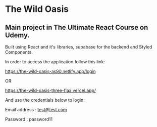 # The Wild Oasis

## Main project in The Ultimate React Course on Udemy.

Built using React and it's libraries, supabase for the backend and Styled Components.

In order to access the application follow this link:

https://the-wild-oasis-as90.netlify.app/login

OR

https://the-wild-oasis-three-flax.vercel.app/

And use the credentials below to login:

Email address : test@test.com

Password : password11


